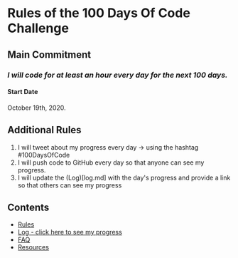 # Rules of the 100 Days Of Code Challenge

## Main Commitment
### *I will code for at least an hour every day for the next 100 days.*

#### Start Date
October 19th, 2020.

## Additional Rules
1. I will tweet about my progress every day -> using the hashtag #100DaysOfCode
2. I will push code to GitHub every day so that anyone can see my progress.
3. I will update the (Log)[log.md] with the day's progress and provide a link so that others can see my progress




## Contents
* [Rules](rules.md)
* [Log - click here to see my progress](log.md)
* [FAQ](FAQ.md)
* [Resources](resources.md)

